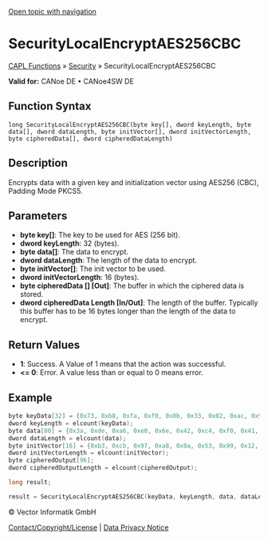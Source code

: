[Open topic with navigation](../../../../../CANoeDEFamily.htm#Topics/CAPLFunctions/Security/Functions/CAPLfunctionSecurityLocalEncryptAES256CBC.md)

# SecurityLocalEncryptAES256CBC

[CAPL Functions](../../CAPLfunctions.md) » [Security](../CAPLFunctionsSecurityOverview.md) » SecurityLocalEncryptAES256CBC

**Valid for:** CANoe DE • CANoe4SW DE

## Function Syntax

```
long SecurityLocalEncryptAES256CBC(byte key[], dword keyLength, byte data[], dword dataLength, byte initVector[], dword initVectorLength, byte cipheredData[], dword cipheredDataLength)
```

## Description

Encrypts data with a given key and initialization vector using AES256 (CBC), Padding Mode PKCS5.

## Parameters

- **byte key[]**: The key to be used for AES (256 bit).
- **dword keyLength**: 32 (bytes).
- **byte data[]**: The data to encrypt.
- **dword dataLength**: The length of the data to encrypt.
- **byte initVector[]**: The init vector to be used.
- **dword initVectorLength**: 16 (bytes).
- **byte cipheredData [] [Out]**: The buffer in which the ciphered data is stored.
- **dword cipheredData Length [In/Out]**: The length of the buffer. Typically this buffer has to be 16 bytes longer than the length of the data to encrypt.

## Return Values

- **1**: Success. A Value of 1 means that the action was successful.
- **<= 0**: Error. A value less than or equal to 0 means error.

## Example

```c
byte keyData[32] = {0x73, 0xb8, 0xfa, 0xf0, 0x0b, 0x33, 0x02, 0xac, 0x99, 0x85, 0x5c, 0xf6, 0xf9, 0xe9, 0xe4, 0x85, 0x18, 0x69, 0x0a, 0x59, 0x06, 0xa4, 0x86, 0x9d, 0x4d, 0xcf, 0x48, 0xd2, 0x82, 0xfa, 0xae, 0x2a};
dword keyLength = elcount(keyData);
byte data[80] = {0x3a, 0xde, 0xa6, 0xe0, 0x6e, 0x42, 0xc4, 0xf0, 0x41, 0x02, 0x14, 0x91, 0xf2, 0x77, 0x5e, 0xf6, 0x37, 0x8c, 0xb0, 0x88, 0x24, 0x16, 0x5e, 0xdc, 0x4f, 0x64, 0x48, 0xe2, 0x32, 0x17, 0x5b, 0x60, 0xd0, 0x34, 0x5b, 0x9f, 0x9c, 0x78, 0xdf, 0x65, 0x96, 0xec, 0x9d, 0x22, 0xb7, 0xb9, 0xe7, 0x6e, 0x8f, 0x3c, 0x76, 0xb3, 0x2d, 0x5d, 0x67, 0x27, 0x3f, 0x1d, 0x83, 0xfe, 0x7a, 0x6f, 0xc3, 0xdd, 0x3c, 0x49, 0x13, 0x91, 0x70, 0xfa, 0x57, 0x01, 0xb3, 0xbe, 0xac, 0x61, 0xb4, 0x90, 0xf0, 0xa9};
dword dataLength = elcount(data);
byte initVector[16] = {0xb3, 0xcb, 0x97, 0xa8, 0x0a, 0x53, 0x99, 0x12, 0xb8, 0xc2, 0x1f, 0x45, 0x0d, 0x3b, 0x93, 0x95};
dword initVectorLength = elcount(initVector);
byte cipheredOutput[96];
dword cipheredOutputLength = elcount(cipheredOutput);

long result;

result = SecurityLocalEncryptAES256CBC(keyData, keyLength, data, dataLength, initVector, initVectorLength, cipheredOutput, cipheredOutputLength);
```

© Vector Informatik GmbH

[Contact/Copyright/License](../../../Shared/ContactCopyrightLicense.md) | [Data Privacy Notice](https://www.vector.com/int/en/company/get-info/privacy-policy/)